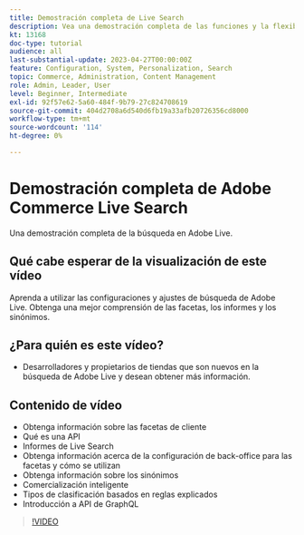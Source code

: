```yaml
---
title: Demostración completa de Live Search
description: Vea una demostración completa de las funciones y la flexibilidad de Live Search
kt: 13168
doc-type: tutorial
audience: all
last-substantial-update: 2023-04-27T00:00:00Z
feature: Configuration, System, Personalization, Search
topic: Commerce, Administration, Content Management
role: Admin, Leader, User
level: Beginner, Intermediate
exl-id: 92f57e62-5a60-484f-9b79-27c824708619
source-git-commit: 404d2708a6d540d6fb19a33afb20726356cd8000
workflow-type: tm+mt
source-wordcount: '114'
ht-degree: 0%

---
```


# Demostración completa de Adobe Commerce Live Search

Una demostración completa de la búsqueda en Adobe Live.

## Qué cabe esperar de la visualización de este vídeo

Aprenda a utilizar las configuraciones y ajustes de búsqueda de Adobe Live. Obtenga una mejor comprensión de las facetas, los informes y los sinónimos.

## ¿Para quién es este vídeo?

* Desarrolladores y propietarios de tiendas que son nuevos en la búsqueda de Adobe Live y desean obtener más información.

## Contenido de vídeo

* Obtenga información sobre las facetas de cliente
* Qué es una API
* Informes de Live Search
* Obtenga información acerca de la configuración de back-office para las facetas y cómo se utilizan
* Obtenga información sobre los sinónimos
* Comercialización inteligente
* Tipos de clasificación basados en reglas explicados
* Introducción a API de GraphQL

>[!VIDEO](https://video.tv.adobe.com/v/3418996?learn=on)
